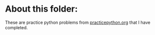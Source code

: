 # About this folder:

These are practice python problems from [practicepython.org](https://www.practicepython.org/) that I have completed.